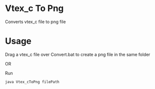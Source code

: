 # Vtex_c To Png
Converts vtex_c file to png file

# Usage
Drag a vtex_c file over Convert.bat to create a png file in the same folder

OR

Run

`java Vtex_cToPng filePath`
